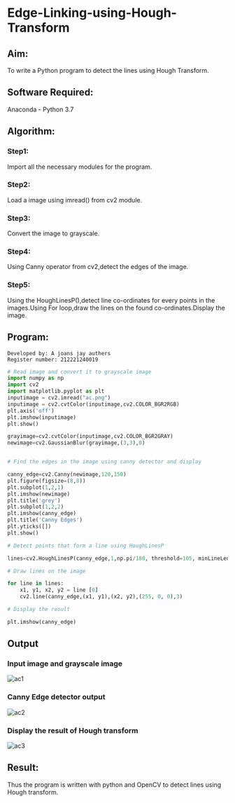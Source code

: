 # Edge-Linking-using-Hough-Transform
## Aim:
To write a Python program to detect the lines using Hough Transform.

## Software Required:
Anaconda - Python 3.7

## Algorithm:
### Step1: 
Import all the necessary modules for the program.

### Step2:
Load a image using imread() from cv2 module.

### Step3:
Convert the image to grayscale.

### Step4:
Using Canny operator from cv2,detect the edges of the image.

### Step5:
Using the HoughLinesP(),detect line co-ordinates for every points in the images.Using For loop,draw the lines on the found co-ordinates.Display the image.


## Program:
~~~
Developed by: A joans jay authers
Register number: 212221240019
~~~

```Python
# Read image and convert it to grayscale image
import numpy as np
import cv2
import matplotlib.pyplot as plt
inputimage = cv2.imread("ac.png")
inputimage = cv2.cvtColor(inputimage,cv2.COLOR_BGR2RGB)
plt.axis('off')
plt.imshow(inputimage)
plt.show()

grayimage=cv2.cvtColor(inputimage,cv2.COLOR_BGR2GRAY)
newimage=cv2.GaussianBlur(grayimage,(3,3),0)


# Find the edges in the image using canny detector and display

canny_edge=cv2.Canny(newimage,120,150)
plt.figure(figsize=(8,8))
plt.subplot(1,2,1)
plt.imshow(newimage)
plt.title('grey')
plt.subplot(1,2,2)
plt.imshow(canny_edge)
plt.title('Canny Edges')
plt.yticks([])
plt.show()

# Detect points that form a line using HoughLinesP

lines=cv2.HoughLinesP(canny_edge,1,np.pi/180, threshold=105, minLineLength=70,maxLineGap=300)

# Draw lines on the image

for line in lines:
    x1, y1, x2, y2 = line [0] 
    cv2.line(canny_edge,(x1, y1),(x2, y2),(255, 0, 0),3)

# Display the result

plt.imshow(canny_edge)

```
## Output

### Input image and grayscale image

![ac1](https://user-images.githubusercontent.com/93427472/233022700-f1046607-0fd5-4521-a532-34222d45ac75.png)

### Canny Edge detector output

![ac2](https://user-images.githubusercontent.com/93427472/233022772-db05046e-57a5-49d7-a3be-1354742ee074.png)

### Display the result of Hough transform

![ac3](https://user-images.githubusercontent.com/93427472/233022863-7803e8b0-5d70-4ba0-8006-4afa337805a3.png)


## Result:
Thus the program is written with python and OpenCV to detect lines using Hough transform. 
